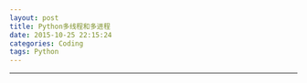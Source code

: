 ```yaml
---
layout: post
title: Python多线程和多进程
date: 2015-10-25 22:15:24
categories: Coding
tags: Python
---
```



------
